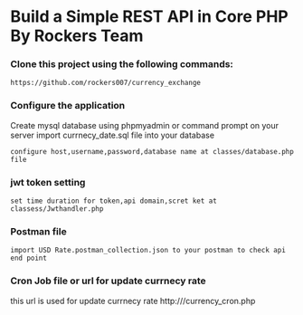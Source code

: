 # Build a Simple REST API in Core PHP By Rockers Team


### Clone this project using the following commands:

```
https://github.com/rockers007/currency_exchange

```

### Configure the application

Create mysql database using phpmyadmin or command prompt on your server
import currnecy_date.sql file into your database

```
configure host,username,password,database name at classes/database.php file
```

### jwt token setting

```
set time duration for token,api domain,scret ket at classess/Jwthandler.php
```

### Postman file

```
import USD Rate.postman_collection.json to your postman to check api end point
```

### Cron Job file or url for update currnecy rate

this url is used for update currnecy rate http://<your domain path>/currency_cron.php

